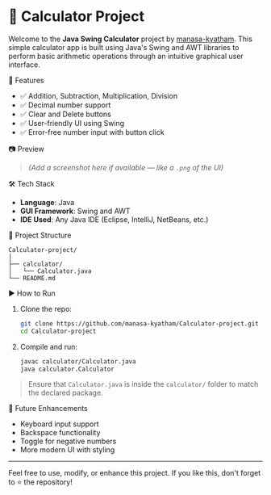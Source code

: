 
# 🧮 Calculator Project

Welcome to the **Java Swing Calculator** project by [manasa-kyatham](https://github.com/manasa-kyatham).
This simple calculator app is built using Java's Swing and AWT libraries to perform basic arithmetic operations through an intuitive graphical user interface.

 🚀 Features

* ✅ Addition, Subtraction, Multiplication, Division
* ✅ Decimal number support
* ✅ Clear and Delete buttons
* ✅ User-friendly UI using Swing
* ✅ Error-free number input with button click

 📷 Preview

> *(Add a screenshot here if available — like a `.png` of the UI)*

 🛠️ Tech Stack

* **Language**: Java
* **GUI Framework**: Swing and AWT
* **IDE Used**: Any Java IDE (Eclipse, IntelliJ, NetBeans, etc.)

 📂 Project Structure

```
Calculator-project/
│
├── calculator/
│   └── Calculator.java
└── README.md
```

 ▶️ How to Run

1. Clone the repo:

   ```bash
   git clone https://github.com/manasa-kyatham/Calculator-project.git
   cd Calculator-project
   ```

2. Compile and run:

   ```bash
   javac calculator/Calculator.java
   java calculator.Calculator
   ```

> Ensure that `Calculator.java` is inside the `calculator/` folder to match the declared package.

 📌 Future Enhancements

* Keyboard input support
* Backspace functionality
* Toggle for negative numbers
* More modern UI with styling

---

Feel free to use, modify, or enhance this project.
If you like this, don't forget to ⭐ the repository!

